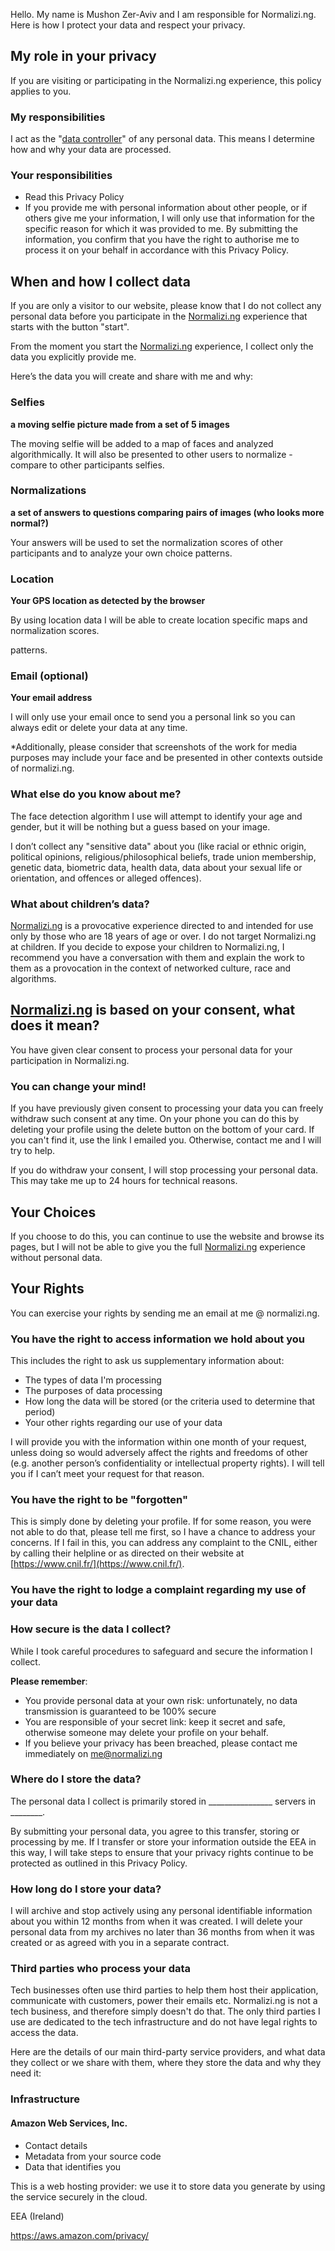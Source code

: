 Hello. My name is Mushon Zer-Aviv and I am responsible for Normalizi.ng. Here is how I protect your data and respect your privacy.

## My role in your privacy

If you are visiting or participating in the Normalizi.ng experience, this policy applies to you.

### My responsibilities

I act as the "[data controller](https://ec.europa.eu/info/law/law-topic/data-protection/reform/rules-business-and-organisations/obligations/controller-processor/what-data-controller-or-data-processor_en)" of any personal data. This means I determine how and why your data are processed.

### Your responsibilities

- Read this Privacy Policy
- If you provide me with personal information about other people, or if
others give me your information, I will only use that information for
the specific reason for which it was provided to me. By submitting the
information, you confirm that you have the right to authorise me to
process it on your behalf in accordance with this Privacy Policy.

## When and how I collect data

If you are only a visitor to our website, please know that I do not collect any personal data before you participate in the [Normalizi.ng](http://normalizi.ng) experience that starts with the button "start".

From the moment you start the [Normalizi.ng](http://normalizi.ng) experience, I collect only the data you explicitly provide me.

Here’s the data you will create and share with me and why:

### Selfies

**a moving selfie picture made from a set of 5 images**

The moving selfie will be added to a map of faces and analyzed algorithmically. It will also be presented to other users to normalize - compare to other participants selfies.

### Normalizations

**a set of answers to questions comparing pairs of images (who looks more normal?)**

Your answers will be used to set the normalization scores of other participants and to analyze your own choice patterns.

### Location

**Your GPS location as detected by the browser**

By using location data I will be able to create location specific maps and normalization scores.

patterns.

### Email (optional)

**Your email address**

I will only use your email once to send you a personal link so you can always edit or delete your data at any time.


*Additionally, please consider that screenshots of the work for media purposes may include your face and be presented in other contexts outside of normalizi.ng.

### What else do you know about me?

The face detection algorithm I use will attempt to identify your age and gender, but it will be nothing but a guess based on your image.

I don’t collect any "sensitive data" about you (like racial or ethnic origin, political opinions, religious/philosophical beliefs, trade union membership, genetic data, biometric data, health data, data about your sexual life or orientation, and offences or alleged offences). 

### What about children’s data?

[Normalizi.ng](http://normalizi.ng) is a provocative experience directed to and intended for use only by those who are 18 years of age or over. I do not target Normalizi.ng at children. If you decide to expose your children to Normalizi.ng, I recommend you have a conversation with them and explain the work to them as a provocation in the context of networked culture, race and algorithms.

## [Normalizi.ng](http://normalizi.ng) is based on your consent, what does it mean?

You have given clear consent to process your personal data for your participation in Normalizi.ng.

### You can change your mind!

If you have previously given consent to processing your data you can freely withdraw such consent at any time. On your phone you can do this by deleting your profile using the delete button on the bottom of your card. If you can't find it, use the link I emailed you. Otherwise, contact me and I will try to help.

If you do withdraw your consent, I will stop processing your personal data. This may take me up to 24 hours for technical reasons.

## Your Choices

If you choose to do this, you can continue to use the website and browse its pages, but I will not be able to give you the full [Normalizi.ng](http://normalizi.ng) experience without personal data.

## Your Rights

You can exercise your rights by sending me an email at me @ normalizi.ng.

### You have the right to access information we hold about you

This includes the right to ask us supplementary information about:

- The types of data I'm processing
- The purposes of data processing
- How long the data will be stored (or the criteria used to determine that period)
- Your other rights regarding our use of your data

I will provide you with the information within one month of your request, unless doing so would adversely affect the rights and freedoms of other (e.g. another person’s confidentiality or intellectual property rights). I will tell you if I can’t meet your request for that reason.

### You have the right to be "forgotten"

This is simply done by deleting your profile. If for some reason, you were not able to do that, please tell me first, so I have a chance to address your concerns. If I fail in this, you can address any complaint to the CNIL, either by calling their helpline or as directed on their website at [https://www.cnil.fr/](https://www.cnil.fr/).

### You have the right to lodge a complaint regarding my use of your data

### How secure is the data I collect?

While I took careful procedures to safeguard and secure the information I collect.

**Please remember**:

- You provide personal data at your own risk: unfortunately, no data transmission is guaranteed to be 100% secure
- You are responsible of your secret link: keep it secret and safe, otherwise someone may delete your profile on your behalf.
- If you believe your privacy has been breached, please contact me immediately on [me@normalizi.ng](mailto:me@normalizi.ng?subject=I%20believe%20my%20Privacy%20has%20been%20Breached)

### Where do I store the data?

The personal data I collect is primarily stored in ________________ servers in ________. 

By submitting your personal data, you agree to this transfer, storing or processing by me. If I transfer or store your information outside the EEA in this way, I will take steps to ensure that your privacy rights continue to be protected as outlined in this Privacy Policy.

### How long do I store your data?

I will archive and stop actively using any personal identifiable information about you within 12 months from when it was created. I will delete your personal data from my archives no later than 36 months from when it was created or as agreed with you in a separate contract.

### Third parties who process your data

Tech businesses often use third parties to help them host their application, communicate with customers, power their emails etc. Normalizi.ng is not a tech business, and therefore simply doesn't do that. The only third parties I use are dedicated to the tech infrastructure and do not have legal rights to access the data.

Here are the details of our main third-party service providers, and what data they collect or we share with them, where they store the data and why they need it:

### Infrastructure


#### Amazon Web Services, Inc.

- Contact details
- Metadata from your source code
- Data that identifies you

This is a web hosting provider: we use it to store data you generate by using the service securely in the cloud.

EEA (Ireland)

https://aws.amazon.com/privacy/
